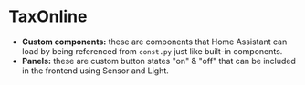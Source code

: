# TaxOnline

- **Custom components:** these are components that Home Assistant can load by being referenced from `const.py` just like built-in components.
- **Panels:** these are custom button states "on" & "off" that can be included in the frontend using Sensor and Light.

[panel-custom]: https://github.com/SAFEcert/TaxOnline
